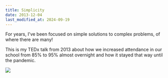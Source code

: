 ```yaml
---
title: Simplicity
date: 2013-12-04
last_modified_at: 2024-09-19
---
```

For years, I've been focused on simple solutions to complex problems, of where there are many! 

This is my TEDx talk from 2013 about how we increased attendance in our school from 85% to 95% almost overnight and how it stayed that way until the pandemic. 

![](https://www.youtube.com/watch?v=Xz_zKCgCLnQ)

